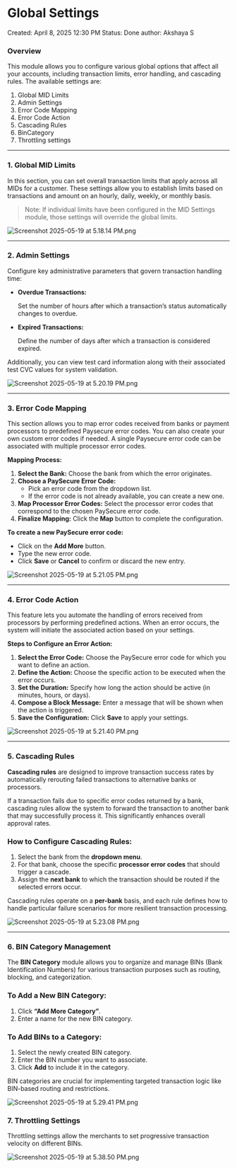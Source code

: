 # Global Settings

Created: April 8, 2025 12:30 PM
Status: Done
author: Akshaya S

### Overview

This module allows you to configure various global options that affect all your accounts, including transaction limits, error handling, and cascading rules. The available settings are:

1. Global MID Limits
2. Admin Settings
3. Error Code Mapping
4. Error Code Action
5. Cascading Rules
6. BinCategory
7. Throttling settings

---

### 1. Global MID Limits

In this section, you can set overall transaction limits that apply across all MIDs for a customer. These settings allow you to establish limits based on transactions and amount on an hourly, daily, weekly, or monthly basis.

> Note: If individual limits have been configured in the MID Settings module, those settings will override the global limits.
> 

![Screenshot 2025-05-19 at 5.18.14 PM.png](/img/Screenshot_2025-05-19_at_5.18.14_PM.png)

---

### 2. Admin Settings

Configure key administrative parameters that govern transaction handling time:

- **Overdue Transactions:**
    
    Set the number of hours after which a transaction’s status automatically changes to overdue.
    
- **Expired Transactions:**
    
    Define the number of days after which a transaction is considered expired.
    

Additionally, you can view test card information along with their associated test CVC values for system validation.

![Screenshot 2025-05-19 at 5.20.19 PM.png](/img/Screenshot_2025-05-19_at_5.20.19_PM.png)

---

### 3. Error Code Mapping

This section allows you to map error codes received from banks or payment processors to predefined Paysecure error codes. You can also create your own custom error codes if needed. A single Paysecure error code can be associated with multiple processor error codes.

**Mapping Process:**

1. **Select the Bank:** Choose the bank from which the error originates.
2. **Choose a PaySecure Error Code:**
    - Pick an error code from the dropdown list.
    - If the error code is not already available, you can create a new one.
3. **Map Processor Error Codes:** Select the processor error codes that correspond to the chosen PaySecure error code.
4. **Finalize Mapping:** Click the **Map** button to complete the configuration.

**To create a new PaySecure error code:**

- Click on the **Add More** button.
- Type the new error code.
- Click **Save** or **Cancel** to confirm or discard the new entry.

![Screenshot 2025-05-19 at 5.21.05 PM.png](/img/Screenshot_2025-05-19_at_5.21.05_PM.png)

---

### 4. Error Code Action

This feature lets you automate the handling of errors received from processors by performing predefined actions. When an error occurs, the system will initiate the associated action based on your settings.

**Steps to Configure an Error Action:**

1. **Select the Error Code:** Choose the PaySecure error code for which you want to define an action.
2. **Define the Action:** Choose the specific action to be executed when the error occurs.
3. **Set the Duration:** Specify how long the action should be active (in minutes, hours, or days).
4. **Compose a Block Message:** Enter a message that will be shown when the action is triggered.
5. **Save the Configuration:** Click **Save** to apply your settings.

![Screenshot 2025-05-19 at 5.21.40 PM.png](/img/Screenshot_2025-05-19_at_5.21.40_PM.png)

---

### **5. Cascading Rules**

**Cascading rules** are designed to improve transaction success rates by automatically rerouting failed transactions to alternative banks or processors.

If a transaction fails due to specific error codes returned by a bank, cascading rules allow the system to forward the transaction to another bank that may successfully process it. This significantly enhances overall approval rates.

### **How to Configure Cascading Rules:**

1. Select the bank from the **dropdown menu**.
2. For that bank, choose the specific **processor error codes** that should trigger a cascade.
3. Assign the **next bank** to which the transaction should be routed if the selected errors occur.

Cascading rules operate on a **per-bank** basis, and each rule defines how to handle particular failure scenarios for more resilient transaction processing.

![Screenshot 2025-05-19 at 5.23.08 PM.png](/img/Screenshot_2025-05-19_at_5.23.08_PM.png)

---

### **6. BIN Category Management**

The **BIN Category** module allows you to organize and manage BINs (Bank Identification Numbers) for various transaction purposes such as routing, blocking, and categorization.

### **To Add a New BIN Category:**

1. Click **“Add More Category”**.
2. Enter a name for the new BIN category.

### **To Add BINs to a Category:**

1. Select the newly created BIN category.
2. Enter the BIN number you want to associate.
3. Click **Add** to include it in the category.

BIN categories are crucial for implementing targeted transaction logic like BIN-based routing and restrictions.

![Screenshot 2025-05-19 at 5.29.41 PM.png](/img/Screenshot_2025-05-19_at_5.29.41_PM.png)

### 7. Throttling Settings

Throttling settings allow the merchants to set progressive transaction velocity on different BINs.

![Screenshot 2025-05-19 at 5.38.50 PM.png](/img/Screenshot_2025-05-19_at_5.38.50_PM.png)